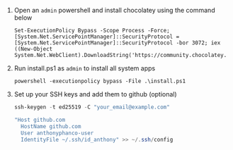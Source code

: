 1. Open an `admin` powershell and install chocolatey using the command below

    ```
    Set-ExecutionPolicy Bypass -Scope Process -Force; [System.Net.ServicePointManager]::SecurityProtocol = [System.Net.ServicePointManager]::SecurityProtocol -bor 3072; iex ((New-Object System.Net.WebClient).DownloadString('https://community.chocolatey.org/install.ps1'))
    ```
2. Run install.ps1 as `admin` to install all system apps
    ```
    powershell -executionpolicy bypass -File .\install.ps1    
    ```
3. Set up your SSH keys and add them to github (optional)
    ```powershell
    ssh-keygen -t ed25519 -C "your_email@example.com"
    ```

    ```powershell
    "Host github.com
      HostName github.com
      User anthonyphanco-user
      IdentityFile ~/.ssh/id_anthony" >> ~/.ssh/config
    ```

